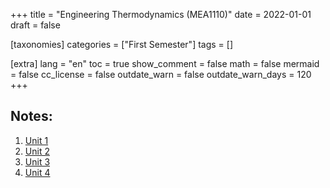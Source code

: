 +++
title = "Engineering Thermodynamics (MEA1110)"
date = 2022-01-01
draft = false

[taxonomies]
categories = ["First Semester"]
tags = []

[extra]
lang = "en"
toc = true
show_comment = false
math = false
mermaid = false
cc_license = false
outdate_warn = false
outdate_warn_days = 120
+++

<h2>Notes:</h2>


1. <a href="https://api.amu.ac.in/storage/file/study_material/1522455073_10059211.pdf" target="_blank">Unit 1</a>
2. <a href="https://api.amu.ac.in/storage//file/study_material/99997831.pdf" target="_blank">Unit 2</a>
3. <a href="https://api.amu.ac.in/storage//file/study_material/99997832.pdf" target="_blank">Unit 3</a>
4. <a href="https://api.amu.ac.in/storage/file/study_material/766870693_10059211.pdf" target="_blank">Unit 4</a>




